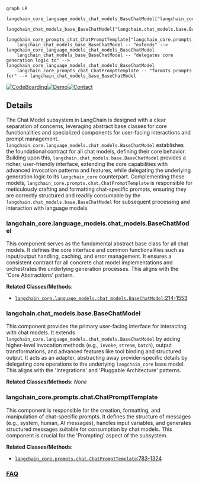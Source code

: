 ```mermaid
graph LR
    langchain_core_language_models_chat_models_BaseChatModel["langchain_core.language_models.chat_models.BaseChatModel"]
    langchain_chat_models_base_BaseChatModel["langchain.chat_models.base.BaseChatModel"]
    langchain_core_prompts_chat_ChatPromptTemplate["langchain_core.prompts.chat.ChatPromptTemplate"]
    langchain_chat_models_base_BaseChatModel -- "extends" --> langchain_core_language_models_chat_models_BaseChatModel
    langchain_chat_models_base_BaseChatModel -- "delegates core generation logic to" --> langchain_core_language_models_chat_models_BaseChatModel
    langchain_core_prompts_chat_ChatPromptTemplate -- "formats prompts for" --> langchain_chat_models_base_BaseChatModel
```

[![CodeBoarding](https://img.shields.io/badge/Generated%20by-CodeBoarding-9cf?style=flat-square)](https://github.com/CodeBoarding/GeneratedOnBoardings)[![Demo](https://img.shields.io/badge/Try%20our-Demo-blue?style=flat-square)](https://www.codeboarding.org/demo)[![Contact](https://img.shields.io/badge/Contact%20us%20-%20contact@codeboarding.org-lightgrey?style=flat-square)](mailto:contact@codeboarding.org)

## Details

The Chat Model subsystem in LangChain is designed with a clear separation of concerns, leveraging abstract base classes for core functionalities and specialized components for user-facing interactions and prompt management. `langchain_core.language_models.chat_models.BaseChatModel` establishes the foundational contract for all chat models, defining their core behavior. Building upon this, `langchain.chat_models.base.BaseChatModel` provides a richer, user-friendly interface, extending the core capabilities with advanced invocation patterns and features, while delegating the underlying generation logic to its `langchain_core` counterpart. Complementing these models, `langchain_core.prompts.chat.ChatPromptTemplate` is responsible for meticulously crafting and formatting chat-specific prompts, ensuring they are correctly structured and readily consumable by the `langchain.chat_models.base.BaseChatModel` for subsequent processing and interaction with language models.

### langchain_core.language_models.chat_models.BaseChatModel
This component serves as the fundamental abstract base class for all chat models. It defines the core interface and common functionalities such as input/output handling, caching, and error management. It ensures a consistent contract for all concrete chat model implementations and orchestrates the underlying generation processes. This aligns with the 'Core Abstractions' pattern.


**Related Classes/Methods**:

- <a href="https://github.com/langchain-ai/langchain/blob/master/libs/core/langchain_core/language_models/chat_models.py#L214-L1553" target="_blank" rel="noopener noreferrer">`langchain_core.language_models.chat_models.BaseChatModel`:214-1553</a>


### langchain.chat_models.base.BaseChatModel
This component provides the primary user-facing interface for interacting with chat models. It extends `langchain_core.language_models.chat_models.BaseChatModel` by adding higher-level invocation methods (e.g., `invoke`, `stream`, `batch`), output transformations, and advanced features like tool binding and structured output. It acts as an adapter, abstracting away provider-specific details by delegating core operations to the underlying `langchain_core` base model. This aligns with the 'Integrations' and 'Pluggable Architecture' patterns.


**Related Classes/Methods**: _None_

### langchain_core.prompts.chat.ChatPromptTemplate
This component is responsible for the creation, formatting, and manipulation of chat-specific prompts. It defines the structure of messages (e.g., system, human, AI messages), handles input variables, and generates structured messages suitable for consumption by chat models. This component is crucial for the 'Prompting' aspect of the subsystem.


**Related Classes/Methods**:

- <a href="https://github.com/langchain-ai/langchain/blob/master/libs/core/langchain_core/prompts/chat.py#L783-L1324" target="_blank" rel="noopener noreferrer">`langchain_core.prompts.chat.ChatPromptTemplate`:783-1324</a>




### [FAQ](https://github.com/CodeBoarding/GeneratedOnBoardings/tree/main?tab=readme-ov-file#faq)